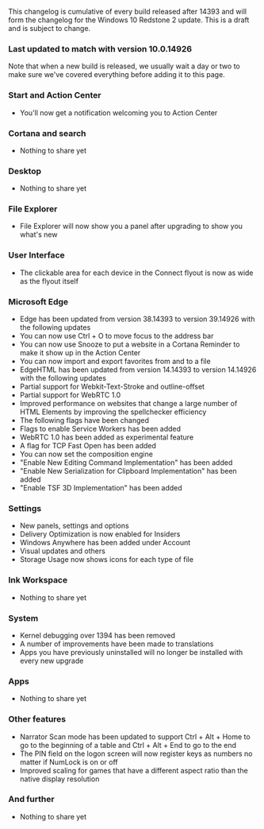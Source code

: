 This changelog is cumulative of every build released after 14393 and will form the changelog for the Windows 10 Redstone 2 update. This is a draft and is subject to change.

### Last updated to match with version 10.0.14926
Note that when a new build is released, we usually wait a day or two to make sure we've covered everything before adding it to this page.

### Start and Action Center
- You'll now get a notification welcoming you to Action Center

### Cortana and search
- Nothing to share yet

### Desktop
- Nothing to share yet

### File Explorer
- File Explorer will now show you a panel after upgrading to show you what's new

### User Interface
- The clickable area for each device in the Connect flyout is now as wide as the flyout itself

### Microsoft Edge
- Edge has been updated from version 38.14393 to version 39.14926 with the following updates
 - You can now use Ctrl + O to move focus to the address bar
 - You can now use Snooze to put a website in a Cortana Reminder to make it show up in the Action Center
 - You can now import and export favorites from and to a file
- EdgeHTML has been updated from version 14.14393 to version 14.14926 with the following updates
 - Partial support for Webkit-Text-Stroke and outline-offset
 - Partial support for WebRTC 1.0
 - Improved performance on websites that change a large number of HTML Elements by improving the spellchecker efficiency
- The following flags have been changed
 - Flags to enable Service Workers has been added
 - WebRTC 1.0 has been added as experimental feature
 - A flag for TCP Fast Open has been added
 - You can now set the composition engine
 - "Enable New Editing Command Implementation" has been added
 - "Enable New Serialization for Clipboard Implementation" has been added
 - "Enable TSF 3D Implementation" has been added

### Settings
- New panels, settings and options
 - Delivery Optimization is now enabled for Insiders
 - Windows Anywhere has been added under Account
- Visual updates and others
 - Storage Usage now shows icons for each type of file

### Ink Workspace
- Nothing to share yet

### System
- Kernel debugging over 1394 has been removed
- A number of improvements have been made to translations
- Apps you have previously uninstalled will no longer be installed with every new upgrade

### Apps
- Nothing to share yet

### Other features
- Narrator Scan mode has been updated to support Ctrl + Alt + Home to go to the beginning of a table and Ctrl + Alt + End to go to the end
- The PIN field on the logon screen will now register keys as numbers no matter if NumLock is on or off
- Improved scaling for games that have a different aspect ratio than the native display resolution

### And further
- Nothing to share yet